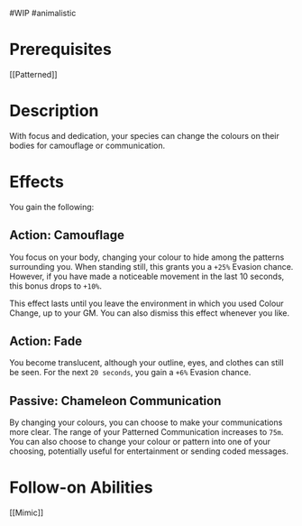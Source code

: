 #WIP #animalistic

# Prerequisites

[[Patterned]]

# Description

With focus and dedication, your species can change the colours on their bodies for camouflage or communication.

# Effects

You gain the following:

## Action: Camouflage

You focus on your body, changing your colour to hide among the patterns surrounding you. When standing still, this grants you a `+25%` Evasion chance. However, if you have made a noticeable movement in the last 10 seconds, this bonus drops to `+10%`.

This effect lasts until you leave the environment in which you used Colour Change, up to your GM. You can also dismiss this effect whenever you like.

## Action: Fade

You become translucent, although your outline, eyes, and clothes can still be seen. For the next `20 seconds`, you gain a `+6%` Evasion chance.

## Passive: Chameleon Communication

By changing your colours, you can choose to make your communications more clear. The range of your Patterned Communication increases to `75m`. You can also choose to change your colour or pattern into one of your choosing, potentially useful for entertainment or sending coded messages.

# Follow-on Abilities

[[Mimic]]